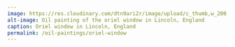 ```yaml
---
image: https://res.cloudinary.com/dtn9ari2r/image/upload/c_thumb,w_200,g_face/v1533736862/oils/orielWindow.jpg
alt-image: Oil painting of the oriel window in Lincoln, England
caption: Oriel window in Lincoln, England
permalink: /oil-paintings/oriel-window
--- 
```

